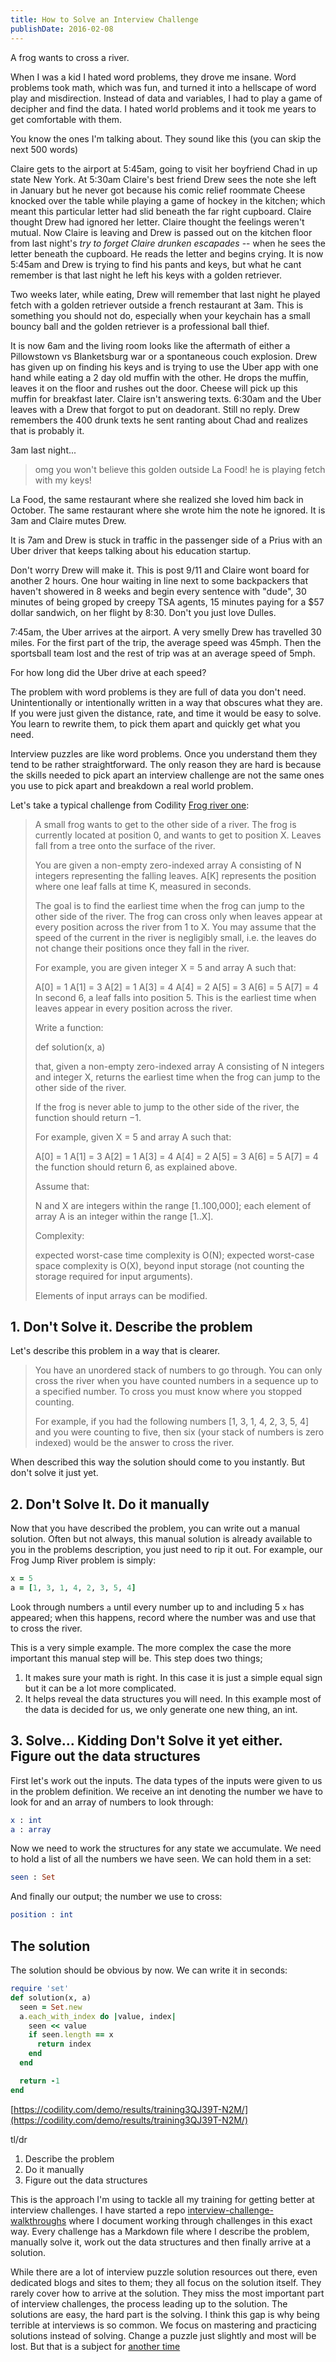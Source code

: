 ```yaml
---
title: How to Solve an Interview Challenge
publishDate: 2016-02-08
---
```


A frog wants to cross a river.

When I was a kid I hated word problems, they drove me insane. Word problems took math, which was fun, and turned it into a hellscape of word play and misdirection. Instead of data and variables, I had to play a game of decipher and find the data. I hated world problems and it took me years to get comfortable with them.

You know the ones I'm talking about. They sound like this (you can skip the next 500 words)

Claire gets to the airport at 5:45am, going to visit her boyfriend Chad in up state New York. At 5:30am Claire's best friend Drew sees the note she left in January but he never got because his comic relief roommate Cheese knocked over the table while playing a game of hockey in the kitchen; which meant this particular letter had slid beneath the far right cupboard. Claire thought Drew had ignored her letter. Claire thought the feelings weren't mutual. Now Claire is leaving and Drew is passed out on the kitchen floor from last night's _try to forget Claire drunken escapades_ -- when he sees the letter beneath the cupboard. He reads the letter and begins crying. It is now 5:45am and Drew is trying to find his pants and keys, but what he cant remember is that last night he left his keys with a golden retriever.

Two weeks later, while eating, Drew will remember that last night he played fetch with a golden retriever outside a french restaurant at 3am. This is something you should not do, especially when your keychain has a small bouncy ball and the golden retriever is a professional ball thief.

It is now 6am and the living room looks like the aftermath of either a Pillowstown vs Blanketsburg war or a spontaneous couch explosion. Drew has given up on finding his keys and is trying to use the Uber app with one hand while eating a 2 day old muffin with the other. He drops the muffin, leaves it on the floor and rushes out the door. Cheese will pick up this muffin for breakfast later. Claire isn't answering texts. 6:30am and the Uber leaves with a Drew that forgot to put on deadorant. Still no reply. Drew remembers the 400 drunk texts he sent ranting about Chad and realizes that is probably it.

3am last night...

> omg you won't believe this golden outside La Food! he is playing fetch with my keys!

La Food, the same restaurant where she realized she loved him back in October. The same restaurant where she wrote him the note he ignored. It is 3am and Claire mutes Drew.

It is 7am and Drew is stuck in traffic in the passenger side of a Prius with an Uber driver that keeps talking about his education startup.

Don't worry Drew will make it. This is post 9/11 and Claire wont board for another 2 hours. One hour waiting in line next to some backpackers that haven't showered in 8 weeks and begin every sentence with "dude", 30 minutes of being groped by creepy TSA agents, 15 minutes paying for a $57 dollar sandwich, on her flight by 8:30. Don't you just love Dulles.

7:45am, the Uber arrives at the airport. A very smelly Drew has travelled 30 miles. For the first part of the trip, the average speed was 45mph. Then the sportsball team lost and the rest of trip was at an average speed of 5mph.

For how long did the Uber drive at each speed?

The problem with word problems is they are full of data you don't need. Unintentionally or intentionally written in a way that obscures what they are. If you were just given the distance, rate, and time it would be easy to solve. You learn to rewrite them, to pick them apart and quickly get what you need.

Interview puzzles are like word problems. Once you understand them they tend to be rather straightforward. The only reason they are hard is because the skills needed to pick apart an interview challenge are not the same ones you use to pick apart and breakdown a real world problem.

Let's take a typical challenge from Codility [Frog river one](https://codility.com/programmers/task/frog_river_one):

<blockquote>

A small frog wants to get to the other side of a river. The frog is currently located at position 0, and wants to get to position X. Leaves fall from a tree onto the surface of the river.

You are given a non-empty zero-indexed array A consisting of N integers representing the falling leaves. A[K] represents the position where one leaf falls at time K, measured in seconds.

The goal is to find the earliest time when the frog can jump to the other side of the river. The frog can cross only when leaves appear at every position across the river from 1 to X. You may assume that the speed of the current in the river is negligibly small, i.e. the leaves do not change their positions once they fall in the river.

For example, you are given integer X = 5 and array A such that:

  A[0] = 1
  A[1] = 3
  A[2] = 1
  A[3] = 4
  A[4] = 2
  A[5] = 3
  A[6] = 5
  A[7] = 4
In second 6, a leaf falls into position 5. This is the earliest time when leaves appear in every position across the river.

Write a function:

def solution(x, a)

that, given a non-empty zero-indexed array A consisting of N integers and integer X, returns the earliest time when the frog can jump to the other side of the river.

If the frog is never able to jump to the other side of the river, the function should return −1.

For example, given X = 5 and array A such that:

  A[0] = 1
  A[1] = 3
  A[2] = 1
  A[3] = 4
  A[4] = 2
  A[5] = 3
  A[6] = 5
  A[7] = 4
the function should return 6, as explained above.

Assume that:

N and X are integers within the range [1..100,000];
each element of array A is an integer within the range [1..X].

Complexity:

expected worst-case time complexity is O(N);
expected worst-case space complexity is O(X), beyond input storage (not counting the storage required for input arguments).

Elements of input arrays can be modified.

</blockquote>

## 1. Don't Solve it. Describe the problem

Let's describe this problem in a way that is clearer.

> You have an unordered stack of numbers to go through. You can only cross the river when you have counted numbers in a sequence up to a specified number. To cross you must know where you stopped counting.
>
> For example, if you had the following numbers [1, 3, 1, 4, 2, 3, 5, 4] and you were counting to five, then six (your stack of numbers is zero indexed) would be the answer to cross the river.

When described this way the solution should come to you instantly. But don't solve it just yet.

## 2. Don't Solve It. Do it manually

Now that you have described the problem, you can write out a manual solution. Often but not always, this manual solution is already available to you in the problems description, you just need to rip it out. For example, our Frog Jump River problem is simply:

```ruby
x = 5
a = [1, 3, 1, 4, 2, 3, 5, 4]
```

Look through numbers `a` until every number up to and including 5 `x` has appeared; when this happens, record where the number was and use that to cross the river.

This is a very simple example. The more complex the case the more important this manual step will be. This step does two things;

1. It makes sure your math is right. In this case it is just a simple equal sign but it can be a lot more complicated.
2. It helps reveal the data structures you will need. In this example most of the data is decided for us, we only generate one new thing, an int. 

## 3. Solve... Kidding Don't Solve it yet either. Figure out the data structures

First let's work out the inputs. The data types of the inputs were given to us in the problem definition. We receive an int denoting the number we have to look for and an array of numbers to look through:

```elm
x : int
a : array
```

Now we need to work the structures for any state we accumulate. We need to hold a list of all the numbers we have seen. We can hold them in a set:

```elm
seen : Set
```

And finally our output; the number we use to cross:

```elm
position : int
```

## The solution

The solution should be obvious by now. We can write it in seconds:

```ruby
require 'set'
def solution(x, a)
  seen = Set.new
  a.each_with_index do |value, index|
    seen << value
    if seen.length == x
      return index
    end
  end

  return -1
end
```

[https://codility.com/demo/results/training3QJ39T-N2M/](https://codility.com/demo/results/training3QJ39T-N2M/)

tl/dr

1. Describe the problem
2. Do it manually
3. Figure out the data structures

This is the approach I'm using to tackle all my training for getting better at interview challenges. I have started a repo [interview-challenge-walkthroughs](https://github.com/k2052/interview-challenge-walkthroughs) where I document working through challenges in this exact way. Every challenge has a Markdown file where I describe the problem, manually solve it, work out the data structures and then finally arrive at a solution.

While there are a lot of interview puzzle solution resources out there, even dedicated blogs and sites to them; they all focus on the solution itself. They rarely cover how to arrive at the solution. They miss the most important part of interview challenges, the process leading up to the solution. The solutions are easy, the hard part is the solving. I think this gap is why being terrible at interviews is so common. We focus on mastering and practicing solutions instead of solving. Change a puzzle just slightly and most will be lost. But that is a subject for [another time](http://journal.2052.me/Im-Terrible-at-Interviews.html)
